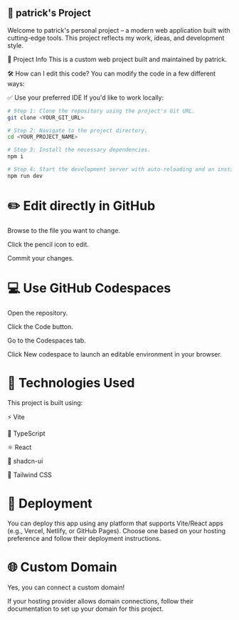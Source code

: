 ## 🚀 patrick's Project
Welcome to patrick's personal project – a modern web application built with cutting-edge tools. This project reflects my work, ideas, and development style.


<!-- Replace <INSERT_LOGO_URL_HERE> with a link to your logo image or remove the line if you don’t have one -->
📄 Project Info
This is a custom web project built and maintained by patrick.

🛠️ How can I edit this code?
You can modify the code in a few different ways:

✅ Use your preferred IDE
If you'd like to work locally:

```sh
# Step 1: Clone the repository using the project's Git URL.
git clone <YOUR_GIT_URL>

# Step 2: Navigate to the project directory.
cd <YOUR_PROJECT_NAME>

# Step 3: Install the necessary dependencies.
npm i

# Step 4: Start the development server with auto-reloading and an instant preview.
npm run dev
```
# ✏️ Edit directly in GitHub
Browse to the file you want to change.

Click the pencil icon to edit.

Commit your changes.

# 💻 Use GitHub Codespaces
Open the repository.

Click the Code button.

Go to the Codespaces tab.

Click New codespace to launch an editable environment in your browser.

# 🧪 Technologies Used
This project is built using:

⚡ Vite

🧠 TypeScript

⚛️ React

💎 shadcn-ui

🎨 Tailwind CSS

# 🚀 Deployment
You can deploy this app using any platform that supports Vite/React apps (e.g., Vercel, Netlify, or GitHub Pages). Choose one based on your hosting preference and follow their deployment instructions.

# 🌐 Custom Domain
Yes, you can connect a custom domain!

If your hosting provider allows domain connections, follow their documentation to set up your domain for this project.

